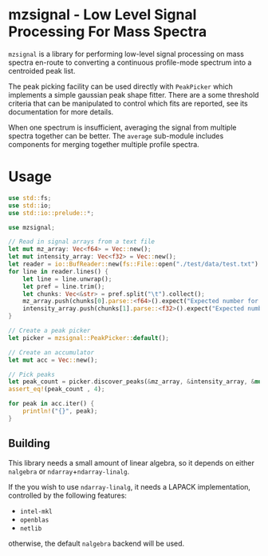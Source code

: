 # mzsignal - Low Level Signal Processing For Mass Spectra
`mzsignal` is a library for performing low-level signal processing on
mass spectra en-route to converting a continuous profile-mode spectrum
into a centroided peak list.

The peak picking facility can be used directly with `PeakPicker` which
implements a simple gaussian peak shape fitter. There are a some threshold
criteria that can be manipulated to control which fits are reported, see its
documentation for more details.

When one spectrum is insufficient, averaging the signal from multiple spectra
together can be better. The `average` sub-module includes components
for merging together multiple profile spectra.

# Usage
```rust
use std::fs;
use std::io;
use std::io::prelude::*;

use mzsignal;

// Read in signal arrays from a text file
let mut mz_array: Vec<f64> = Vec::new();
let mut intensity_array: Vec<f32> = Vec::new();
let reader = io::BufReader::new(fs::File::open("./test/data/test.txt").unwrap());
for line in reader.lines() {
    let line = line.unwrap();
    let pref = line.trim();
    let chunks: Vec<&str> = pref.split("\t").collect();
    mz_array.push(chunks[0].parse::<f64>().expect("Expected number for m/z"));
    intensity_array.push(chunks[1].parse::<f32>().expect("Expected number for intensity"));
}

// Create a peak picker
let picker = mzsignal::PeakPicker::default();

// Create an accumulator
let mut acc = Vec::new();

// Pick peaks
let peak_count = picker.discover_peaks(&mz_array, &intensity_array, &mut acc).unwrap();
assert_eq!(peak_count , 4);

for peak in acc.iter() {
    println!("{}", peak);
}
```
## Building
This library needs a small amount of linear algebra, so it depends on either `nalgebra` or `ndarray`+`ndarray-linalg`.

If the you wish to use `ndarray-linalg`, it needs a LAPACK implementation, controlled by the following features:
  - `intel-mkl`
  - `openblas`
  - `netlib`

otherwise, the default `nalgebra` backend will be used.
